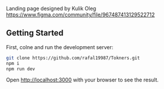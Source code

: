 Landing page designed by Kulik Oleg https://www.figma.com/community/file/967487413129522712

## Getting Started

First, colne and run the development server:

```bash
git clone https://github.com/rafal19987/Tokners.git
npm i
npm run dev
```

Open [http://localhost:3000](http://localhost:3000) with your browser to see the result.
